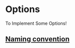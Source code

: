 # Options
To Implement Some Options!

## [Naming convention](https://symfony.com/doc/current/contributing/code/standards.html#naming-conventions)

